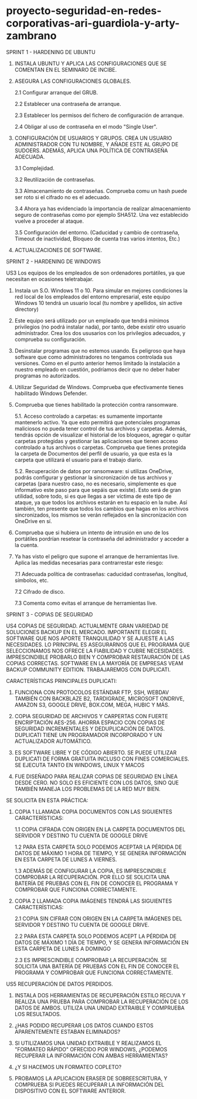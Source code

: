 # proyecto-seguridad-en-redes-corporativas-ari-guardiola-y-arty-zambrano


SPRINT 1 - HARDENING DE UBUNTU

1. INSTALA UBUNTU Y APLICA LAS CONFIGURACIONES QUE SE COMENTAN EN EL SEMINARO DE INCIBE.

2. ASEGURA LAS CONFIGURACIONES GLOBALES.

   2.1 Configurar arranque del GRUB.
   
   2.2 Establecer una contraseña de arranque.
   
   2.3 Establecer los permisos del fichero de configuración de arranque.
   
   2.4 Obligar al uso de contraseña en el modo "Single User".

3. CONFIGURACIÓN DE USUARIOS Y GRUPOS. CREA UN USUARIO ADMINISTRADOR CON TU NOMBRE, Y AÑADE ESTE AL GRUPO DE SUDOERS. ADEMÁS, APLICA UNA POLÍTICA DE CONTRASEÑA        ADECUADA.

   3.1 Complejidad.
   
   3.2 Reutilización de contraseñas.
   
   3.3 Almacenamiento de contraseñas. 
       Comprueba comu un hash puede ser roto si el cifrado no es el adecuado.
       
   3.4 Ahora ya has evidenciado la importancia de realizar almacenamiento seguro de contraseñas como por ejemplo SHA512. Una vez establecido vuelve a proceder al          ataque.
   
   3.5 Configuración del entorno. 
      (Caducidad y cambio de contraseña, Timeout de inactividad, Bloqueo de cuenta tras varios intentos, Etc.)
            
4. ACTUALIZACIONES DE SOFTWARE.





SPRINT 2 - HARDENING DE WINDOWS

US3 Los equipos de los empleados de son ordenadores portátiles, ya que necesitan en ocasiones teletrabajar.

1. Instala un S.O. Windows 11 o 10. Para simular en mejores condiciones la red local de los empleados del entorno empresarial, este equipo Windows 10 tendrá un usuario local (tu nombre y apellidos, sin active directory)

2. Este equipo será utilizado por un empleado que tendrá mínimos privilegios (no podrá instalar nada), por tanto, debe existir otro usuario administrador. Crea los dos ususarios con los privilegios adecuados, y comprueba su configuración.

3. Desinstalar programas que no estemos usando. Es peligroso que haya software que como administradores no tengamos controlada sus versiones. Como en el punto anterior hemos limitado la instalación a nuestro empleado en cuestión, podríamos decir que no deber haber programas no autorizados.

4. Utilizar Seguridad de Windows. Comprueba que efectivamente tienes habilitado Windows Defender.

5. Comprueba que tienes habilitado la protección contra ransomware. 

      5.1. Acceso controlado a carpetas: es sumamente importante mantenerlo activo. Ya que esto permitirá que potenciales programas maliciosos no pueda  tener control de tus archivos y carpetas. Además, tendrás opción de visualizar el historial de los bloqueos, agregar o quitar carpetas protegidas y gestionar las aplicaciones que    tienen acceso controlado a tus archivos o carpetas. Comprueba que tienes protegida la carpeta de Documentos del perfil de usuario, ya que esta es la carpeta que utilizará el usuario para el trabajo diario.  
      
      5.2. Recuperación de datos por ransomware: si utilizas OneDrive, podrás configurar y gestionar la sincronización de tus archivos y carpetas (para nuestro caso, no es necesario, simplemente es que informativo este paso para que sepáis que existe). Esto será de gran utilidad, sobre todo, si es que llegas a ser víctima de        este tipo de ataque, ya que todos los archivos estarán en tu espacio en la nube. Así también, ten presente que todos los cambios que hagas en los archivos sincronizados, los mismos se verán reflejados en la sincronización con OneDrive en sí.
      
      
6. Comprueba que si hubiera un intento de intrusión en uno de los portátiles pordrían resetear la contraseña del administrador y acceder a la cuenta.

7. Ya has visto el peligro que supone el arranque de herramientas live. Aplica las medidas necesarias para contrarrestar este riesgo:

      7.1 Adecuada política de contraseñas: caducidad contraseñas, longitud, símbolos, etc.
      
      7.2 Cifrado de disco.
      
      7.3 Comenta como evitas el arranque de herramientas live. 

 


SPRINT 3 - COPIAS DE SEGURIDAD


US4 COPIAS DE SEGURIDAD. ACTUALMENTE GRAN VARIEDAD DE SOLUCIONES BACKUP EN EL MERCADO. IMPORTANTE ELEGIR EL SOFTWARE QUE NOS APORTE TRANQUILIDAD Y SE AJUESTE A LAS NECESIDADES. LO PRINCIPAL ES ASEGURARNOS QUE EL PROGRAMA QUE SELECCIONAMOS NOS OFRECE LA FIABILIDAD Y CUBRE NECESIDADES. iMPRESCINDIBLE PROBARLO BIEN Y COMPROBAR RESTAURACIÓN DE LAS COPIAS CORRECTAS.
SOFTWARE EN LA MAYORÍA DE EMPRESAS VEAM BACKUP COMMUNITY EDITION.
TRABAJAREMOS CON DUPLICATI.


   CARACTERÍSTICAS PRINCIPALES DUPLICATI: 
   
   1. FUNCIONA CON PROTOCOLOS ESTÁNDAR FTP, SSH, WEBDAV TAMBIÉN CON BACKBLAZE B2, TARDIGRADE, MICROSOFT ONDRIVE, AMAZON S3, GOOGLE DRIVE, BOX.COM, MEGA, HUBIC Y           MÁS.
      
   2. COPIA SEGURIDAD DE ARCHIVOS Y CARPERTAS CON FUERTE ENCRIPTACIÓN AES-256. AHORRA ESPACIO CON COPIAS DE SEGURIDAD INCREMENTALES Y DEDUPLICACIÓN DE DATOS.             DUPLICATI TIENE UN PROGRAMADOR INCORPORADO Y UN ACTUALIZADOR AUTOMÁTICO.
      
   3. ES SOFTWARE LIBRE Y DE CÓDIGO ABIERTO. SE PUEDE UTILIZAR DUPLICATI DE FORMA GRATUITA INCLUSO CON FINES COMERCIALES. SE EJECUTA TANTO EN WINDOWS, LINUX Y MACOS
      
   4. FUE DISEÑADO PARA REALIZAR COPIAS DE SEGURIDAD EN LÍNEA DESDE CERO. NO SOLO ES EFICIENTE CON LOS DATOS, SINO QUE TAMBIÉN MANEJA LOS PROBLEMAS DE LA RED MUY         BIEN.


SE SOLICITA EN ESTA PRÁCTICA:

   1. COPIA 1 LLAMADA COPIA DOCUMENTOS CON LAS SIGUIENTES CARACTERÍSTICAS:
   
      1.1 COPIA CIFRADA CON ORIGEN EN LA CARPETA DOCUMENTOS DEL SERVIDOR Y DESTINO TU CUENTA DE GOOGLE DRIVE
      
      1.2 PARA ESTA CARPETA SOLO PODEMOS ACEPTAR LA PÉRDIDA DE DATOS DE MÁXIMO 1 HORA DE TIEMPO, Y SE GENERA INFORMACIÓN EN ESTA CARPETA DE LUNES A VIERNES.
      
      1.3 ADEMÁS DE CONFIGURAR LA COPIA, ES IMPRESCINDIBLE COMPROBAR LA RECUPERACIÓN. POR ELLO SE SOLICITA UNA BATERÍA DE PRUEBAS CON EL FIN DE CONOCER EL PROGRAMA           Y COMPROBAR QUE FUNCIONA CORRECTAMENTE.
      
   
   2. COPIA 2 LLAMADA COPIA IMÁGENES TENDRÁ LAS SIGUIENTES CARACTERÍSTICAS:
   
      2.1 COPIA SIN CIFRAR CON ORIGEN EN LA CARPETA IMÁGENES DEL SERVIDOR Y DESTINO TU CUENTA DE GOOGLE DRIVE.
      
      2.2 PARA ESTA CARPETA SOLO PODEMOS ACEPT LA PÉRDIDA DE DATOS DE MÁXIMO 1 DÍA DE TIEMPO, Y SE GENERA INFORMACIÓN EN ESTA CARPETA DE LUNES A DOMINGO
      
      2.3 ES IMPRESCINDIBLE COMPROBAR LA RECUPERACIÓN. SE SOLICITA UNA BATERÍA DE PRUEBAS CON EL FIN DE CONOCER EL PROGRAMA Y COMPROBAR QUE FUNCIONA CORRECTAMENTE.
      

US5 RECUPERACIÓN DE DATOS PERDIDOS.


   1. INSTALA DOS HERRAMIENTAS DE RECUPERACIÓN ESTILO RECUVA Y REALIZA UNA PRUEBA PARA COMPROBAR LA RECUPERACIÓN DE LOS DATOS DE AMBOS. UTILIZA UNA UNIDAD EXTRAIBLE       Y COMPRUEBA LOS RESULTADOS.
   
   3. ¿HAS PODIDO RECUPERAR LOS DATOS CUANDO ESTOS APARENTEMENTE ESTABAN ELIMINADOS?
   
   5. SI UTILIZAMOS UNA UNIDAD EXTRAIBLE Y REALIZAMOS EL "FORMATEO RÁPIDO" OFRECIDO POR WINDOWS, ¿PODEMOS RECUPERAR LA INFORMACIÓN CON AMBAS                               HERRAMIENTAS?
   
   6. ¿Y SI HACEMOS UN FORMATEO COPLETO?
   
   7. PROBAMOS LA APLICACION ERASER DE SOBREESCRITURA, Y COMPRUEBA SI PUEDES RECUPERAR LA INFORMACIÓN DEL DISPOSITIVO CON EL SOFTWARE ANTERIOR.












